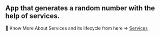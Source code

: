 ## App that generates a random number with the help of services.

💠 Know More About Services and its lifecycle from here =>  [Services](https://developer.android.com/reference/android/app/Service)
